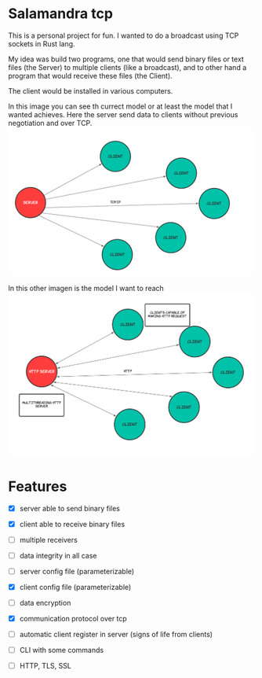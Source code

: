 # Salamandra tcp

This is a personal project for fun. I wanted to do a broadcast using TCP sockets in Rust lang.

My idea was build two programs, one that would send binary files or text files (the Server) to multiple clients (like a broadcast), and to other hand a program that would receive these files (the Client).

The client would be installed in various computers.

In this image you can see th currect model or at least the model that I wanted achieves. Here the server send data to clients without previous negotiation and over TCP. 
![alt text](./img/broadcast.png)


In this other imagen is the model I want to reach
![alt text](./img/new_model_using_HTTP.png)



# Features

- [x] server able to send binary files
- [x] client able to receive binary files
- [ ] multiple receivers
- [ ] data integrity in all case
- [ ] server config file (parameterizable)
- [x] client config file (parameterizable) 
- [ ] data encryption
- [x] communication protocol over tcp
- [ ] automatic client register in server (signs of life from clients)
- [ ] CLI with some commands
- [ ] HTTP, TLS, SSL 


